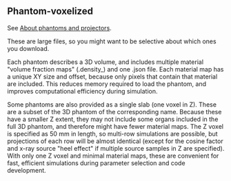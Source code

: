 ## Phantom-voxelized

See [About phantoms and projectors](https://github.com/xcist/documentation/wiki/About-phantoms-and-projectors).

These are large files, so you might want to be selective about which ones you download.

Each phantom describes a 3D volume, and includes multiple material "volume fraction maps" (.density_) and one .json file. Each material map has a unique XY size and offset, because only pixels that contain that material are included. This reduces memory required to load the phantom, and improves computational efficiency during simulation.

Some phantoms are also provided as a single slab (one voxel in Z). These are a subset of the 3D phantom of the corresponding name. Because these have a smaller Z extent, they may not include some organs included in the full 3D phantom, and therefore might have fewer material maps. The Z voxel is specified as 50 mm in length, so multi-row simulations are possible, but projections of each row will be almost identical (except for the cosine factor and x-ray source "heel effect" if multiple source samples in Z are specified). With only one Z voxel and minimal material maps, these are convenient for fast, efficient simulations during parameter selection and code development.
